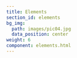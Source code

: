 ```yaml
---
title: Elements
section_id: elements
bg_img:
  path: images/pic04.jpg
  data_position: center
weight: 6
component: elements.html
---
```

